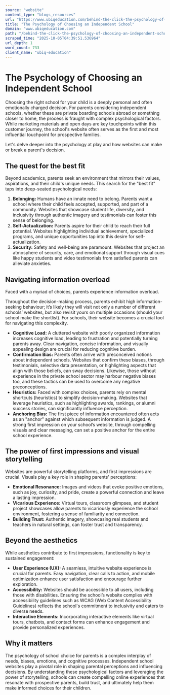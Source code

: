 ```yaml
---
source: "website"
content_type: "blogs_resources"
url: "https://www.ubiqeducation.com/behind-the-click-the-psychology-of-choosing-an-independent-school"
title: "The Psychology of Choosing an Independent School"
domain: "www.ubiqeducation.com"
path: "/behind-the-click-the-psychology-of-choosing-an-independent-school"
scraped_time: "2025-10-05T04:39:51.536964"
url_depth: 1
word_count: 733
client_name: "ubiq-education"
---
```


# The Psychology of Choosing an Independent School

Choosing the right school for your child is a deeply personal and often emotionally charged decision. For parents considering independent schools, whether these are private boarding schools abroad or something closer to home, the process is fraught with complex psychological factors. While marketing materials and open days are key touchpoints within this customer journey, the school's website often serves as the first and most influential touchpoint for prospective families.

Let's delve deeper into the psychology at play and how websites can make or break a parent's decision.

## The quest for the best fit

Beyond academics, parents seek an environment that mirrors their values, aspirations, and their child's unique needs. This search for the "best fit" taps into deep-seated psychological needs:

1. **Belonging:** Humans have an innate need to belong. Parents want a school where their child feels accepted, supported, and part of a community. Websites that showcase student life, diversity, and inclusivity through authentic imagery and testimonials can foster this sense of belonging.
2. **Self-Actualization:** Parents aspire for their child to reach their full potential. Websites highlighting individual achievement, specialized programs, and unique opportunities tap into this desire for self-actualization.
3. **Security:** Safety and well-being are paramount. Websites that project an atmosphere of security, care, and emotional support through visual cues like happy students and video testimonials from satisfied parents can alleviate anxieties.

## Navigating information overload

Faced with a myriad of choices, parents experience information overload.

Throughout the decision-making process, parents exhibit high information-seeking behaviour; it’s likely they will visit not only a number of different schools’ websites, but also revisit yours on multiple occasions (should your school make the shortlist). For schools, their website becomes a crucial tool for navigating this complexity.

* **Cognitive Load:** A cluttered website with poorly organized information increases cognitive load, leading to frustration and potentially turning parents away. Clear navigation, concise information, and visually appealing design are crucial for reducing cognitive burden.
* **Confirmation Bias:** Parents often arrive with preconceived notions about independent schools. Websites that confirm these biases, through testimonials, selective data presentation, or highlighting aspects that align with those beliefs, can sway decisions. Likewise, those without experience in the private school sector may harbour negative biases too, and these tactics can be used to overcome any negative preconceptions.
* **Heuristics:** Faced with complex choices, parents rely on mental shortcuts (heuristics) to simplify decision-making. Websites that leverage heuristics, such as highlighting awards, rankings, or alumni success stories, can significantly influence perception.
* **Anchoring Bias:** The first piece of information encountered often acts as an "anchor" against which subsequent information is judged. A strong first impression on your school’s website, through compelling visuals and clear messaging, can set a positive anchor for the entire school experience.

## The power of first impressions and visual storytelling

Websites are powerful storytelling platforms, and first impressions are crucial. Visuals play a key role in shaping parents' perceptions:

* **Emotional Resonance:** Images and videos that evoke positive emotions, such as joy, curiosity, and pride, create a powerful connection and leave a lasting impression.
* **Vicarious Experience:** Virtual tours, classroom glimpses, and student project showcases allow parents to vicariously experience the school environment, fostering a sense of familiarity and connection.
* **Building Trust:** Authentic imagery, showcasing real students and teachers in natural settings, can foster trust and transparency.

## Beyond the aesthetics

While aesthetics contribute to first impressions, functionality is key to sustained engagement:

* **User Experience (UX):** A seamless, intuitive website experience is crucial for parents. Easy navigation, clear calls to action, and mobile optimization enhance user satisfaction and encourage further exploration.
* **Accessibility:** Websites should be accessible to all users, including those with disabilities. Ensuring the school’s website complies with accessibility guidelines such as WCAG (Web Content Accessibility Guidelines) reflects the school's commitment to inclusivity and caters to diverse needs.
* **Interactive Elements:** Incorporating interactive elements like virtual tours, chatbots, and contact forms can enhance engagement and provide personalized experiences.

## Why it matters

The psychology of school choice for parents is a complex interplay of needs, biases, emotions, and cognitive processes. Independent school websites play a pivotal role in shaping parental perceptions and influencing decisions. By understanding these psychological factors and leveraging the power of storytelling, schools can create compelling online experiences that resonate with prospective parents, build trust, and ultimately help them make informed choices for their children.